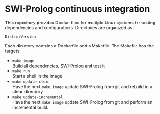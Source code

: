 # SWI-Prolog continuous integration

This repository provides Docker files  for   multiple  Linux systems for
testing dependencies and configurations. Directories are organized as

    Distro/Version

Each directory contains a Dockerfile and   a  Makefile. The Makefile has
the targets:

  - `make image` <br>
    Build all dependencies, SWI-Prolog and test it
  - `make run` <br>
    Start a shell in the image
  - `make update-clean` <br>
    Have the next `make image` update SWI-Prolog from git and rebuild in
    a clean directory
  - `make update-incremental` <br>
    Have the next `make image` update SWI-Prolog from git and perform an
    incremental build.
